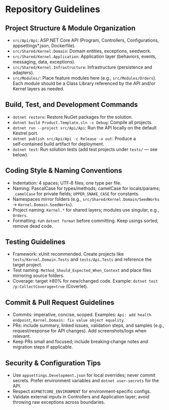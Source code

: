 # Repository Guidelines

## Project Structure & Module Organization
- `src/Api/Api`: ASP.NET Core API (Program, Controllers, Configurations, appsettings*.json, Dockerfile).
- `src/Shared/Kernel.Domain`: Domain entities, exceptions, seedwork.
- `src/Shared/Kernel.Application`: Application layer (behaviors, events, messaging, data, exceptions).
- `src/Shared/Kernel.Infrastructure`: Infrastructure (persistence and adapters).
- `src/Modules/`: Place feature modules here (e.g., `src/Modules/Orders`). Each module should be a Class Library referenced by the API and/or Kernel layers as needed.

## Build, Test, and Development Commands
- `dotnet restore`: Restore NuGet packages for the solution.
- `dotnet build Product.Template.sln -c Debug`: Compile all projects.
- `dotnet run --project src/Api/Api`: Run the API locally on the default Kestrel port.
- `dotnet publish src/Api/Api -c Release -o out`: Produce a self‑contained build artifact for deployment.
- `dotnet test`: Run solution tests (add test projects under `tests/` — see below).

## Coding Style & Naming Conventions
- Indentation: 4 spaces; UTF‑8 files; one type per file.
- Naming: PascalCase for types/methods; camelCase for locals/params; `_camelCase` for private fields; `UPPER_SNAKE_CASE` for constants.
- Namespaces mirror folders (e.g., `src/Shared/Kernel.Domain/SeedWorks` → `Kernel.Domain.SeedWorks`).
- Project naming: `Kernel.*` for shared layers; modules use singular, e.g., `Orders`.
- Formatting: run `dotnet format` before committing. Keep usings sorted, remove dead code.

## Testing Guidelines
- Framework: xUnit recommended. Create projects like `tests/Kernel.Domain.Tests` and `tests/Api.Tests` and reference the target project.
- Test naming: `Method_Should_Expected_When_Context` and place files mirroring source folders.
- Coverage: target ≥80% for new/changed code. Example: `dotnet test /p:CollectCoverage=true` (Coverlet).

## Commit & Pull Request Guidelines
- Commits: imperative, concise, scoped. Examples: `Api: add health endpoint`, `Kernel.Domain: fix value object equality`.
- PRs: include summary, linked issues, validation steps, and samples (e.g., request/response for API changes). Add screenshots/logs when relevant.
- Keep PRs small and focused; include breaking‑change notes and migration steps if applicable.

## Security & Configuration Tips
- Use `appsettings.Development.json` for local overrides; never commit secrets. Prefer environment variables and `dotnet user-secrets` for the API.
- Respect `ASPNETCORE_ENVIRONMENT` for environment‑specific configs.
- Validate external inputs in Controllers and Application layer; avoid throwing raw exceptions across boundaries.

